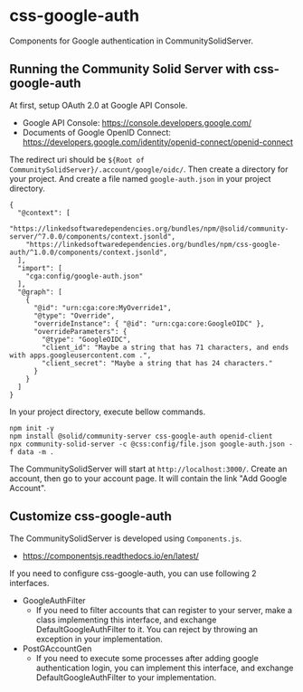 # css-google-auth

Components for Google authentication in CommunitySolidServer.

## Running the Community Solid Server with css-google-auth

At first, setup OAuth 2.0 at Google API Console.

* Google API Console: <https://console.developers.google.com/>
* Documents of Google OpenID Connect: <https://developers.google.com/identity/openid-connect/openid-connect>

The redirect uri should be `${Root of CommunitySolidServer}/.account/google/oidc/`.
Then create a directory for your project. And create a file named `google-auth.json` in your project directory.

```
{
  "@context": [
    "https://linkedsoftwaredependencies.org/bundles/npm/@solid/community-server/^7.0.0/components/context.jsonld",
    "https://linkedsoftwaredependencies.org/bundles/npm/css-google-auth/^1.0.0/components/context.jsonld",
  ],
  "import": [
    "cga:config/google-auth.json"
  ],
  "@graph": [
    {
      "@id": "urn:cga:core:MyOverride1",
      "@type": "Override",
      "overrideInstance": { "@id": "urn:cga:core:GoogleOIDC" },
      "overrideParameters": {
        "@type": "GoogleOIDC",
        "client_id": "Maybe a string that has 71 characters, and ends with apps.googleusercontent.com .",
        "client_secret": "Maybe a string that has 24 characters."
      }
    }
  ]
}
```

In your project directory, execute bellow commands.

```
npm init -y
npm install @solid/community-server css-google-auth openid-client
npx community-solid-server -c @css:config/file.json google-auth.json -f data -m .
```

The CommunitySolidServer will start at `http://localhost:3000/`.
Create an account, then go to your account page.
It will contain the link "Add Google Account".

## Customize css-google-auth

The CommunitySolidServer is developed using `Components.js`.

* <https://componentsjs.readthedocs.io/en/latest/>

If you need to configure css-google-auth,
you can use following 2 interfaces. 

* GoogleAuthFilter
    + If you need to filter accounts that can register
      to your server, make a class implementing this
      interface, and exchange DefaultGoogleAuthFilter
      to it. You can reject by throwing
      an exception in your implementation.
* PostGAccountGen
    + If you need to execute some processes after adding
      google authentication login, you can implement
      this interface, and exchange DefaultGoogleAuthFilter
      to your implementation.
